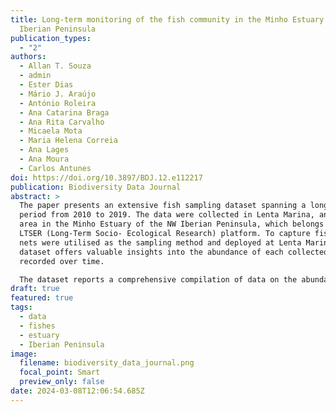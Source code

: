 ```yaml
---
title: Long-term monitoring of the fish community in the Minho Estuary NW
  Iberian Peninsula
publication_types:
  - "2"
authors:
  - Allan T. Souza
  - admin
  - Ester Dias
  - Mário J. Araújo
  - António Roleira
  - Ana Catarina Braga
  - Ana Rita Carvalho
  - Micaela Mota
  - Maria Helena Correia
  - Ana Lages
  - Ana Moura
  - Carlos Antunes
doi: https://doi.org/10.3897/BDJ.12.e112217
publication: Biodiversity Data Journal
abstract: >
  The paper presents an extensive fish sampling dataset spanning a long-term
  period from 2010 to 2019. The data were collected in Lenta Marina, an upstream
  area in the Minho Estuary of the NW Iberian Peninsula, which belongs to a
  LTSER (Long-Term Socio- Ecological Research) platform. To capture fish, fyke
  nets were utilised as the sampling method and deployed at Lenta Marina. This
  dataset offers valuable insights into the abundance of each collected taxa
  recorded over time.

  The dataset reports a comprehensive compilation of data on the abundance of fish species observed in the area during the sampling period (includes zeroes when a given taxonomic entity was absent in a given sampling event). It provides a detailed record of the abundances of the fish community through time in a frequent sampling regime (on average, sampling was done every 6 days). The dataset shows that the amount of fish from invasive taxa exceeds the count of fish from native taxa in the Minho Estuary.
draft: true
featured: true
tags:
  - data
  - fishes
  - estuary
  - Iberian Peninsula
image:
  filename: biodiversity_data_journal.png
  focal_point: Smart
  preview_only: false
date: 2024-03-08T12:06:54.685Z
---
```

